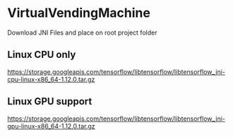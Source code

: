 # VirtualVendingMachine
Download JNI Files and place on root project folder

## Linux CPU only 	
https://storage.googleapis.com/tensorflow/libtensorflow/libtensorflow_jni-cpu-linux-x86_64-1.12.0.tar.gz
## Linux GPU support 	
https://storage.googleapis.com/tensorflow/libtensorflow/libtensorflow_jni-gpu-linux-x86_64-1.12.0.tar.gz
